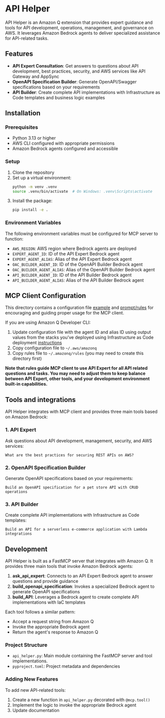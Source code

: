 # API Helper

API Helper is an Amazon Q extension that provides expert guidance and tools for API development, operations, management, and governance on AWS. It leverages Amazon Bedrock agents to deliver specialized assistance for API-related tasks.

## Features

- **API Expert Consultation**: Get answers to questions about API development, best practices, security, and AWS services like API Gateway and AppSync
- **OpenAPI Specification Builder**: Generate OpenAPI/Swagger specifications based on your requirements
- **API Builder**: Create complete API implementations with Infrastructure as Code templates and business logic examples

## Installation

### Prerequisites

- Python 3.13 or higher
- AWS CLI configured with appropriate permissions
- Amazon Bedrock agents configured and accessible

### Setup

1. Clone the repository
2. Set up a virtual environment:
   ```bash
   python -m venv .venv
   source .venv/bin/activate  # On Windows: .venv\Scripts\activate
   ```
3. Install the package:
   ```bash
   pip install -e .
   ```

### Environment Variables

The following environment variables must be configured for MCP server to function:

- `AWS_REGION`: AWS region where Bedrock agents are deployed
- `EXPERT_AGENT_ID`: ID of the API Expert Bedrock agent
- `EXPERT_AGENT_ALIAS`: Alias of the API Expert Bedrock agent
- `OAC_BUILDER_AGENT_ID`: ID of the OpenAPI Builder Bedrock agent
- `OAC_BUILDER_AGENT_ALIAS`: Alias of the OpenAPI Builder Bedrock agent
- `API_BUILDER_AGENT_ID`: ID of the API Builder Bedrock agent
- `API_BUILDER_AGENT_ALIAS`: Alias of the API Builder Bedrock agent


## MCP Client Configuration

This directory contains a configuration file [example](../config/mcp.json) and [prompt/rules](../config/q-cli-rules.md) for encouraging and guiding proper usage for the MCP client.

If you are using Amazon Q Developer CLI:
1. Update configuration file with the agent ID and alias ID using output values from the stacks you've deployed using Infrastructure as Code deployment [instructions](../../iac/README.md)
2. Copy configuration file to `~/.aws/amazonq`
3. Copy rules file to `~/.amazonq/rules` (you may need to create this directory first)

**Note that rules guide MCP client to use API Expert for all API related questions and tasks. You may need to adjust them to keep balance between API Expert, other tools, and your development environment built-in capabilities.**

## Tools and integrations

API Helper integrates with MCP client and provides three main tools based on Amazon Bedrock:

### 1. API Expert

Ask questions about API development, management, security, and AWS services:

```
What are the best practices for securing REST APIs on AWS?
```

### 2. OpenAPI Specification Builder

Generate OpenAPI specifications based on your requirements:

```
Build an OpenAPI specification for a pet store API with CRUD operations
```

### 3. API Builder

Create complete API implementations with Infrastructure as Code templates:

```
Build an API for a serverless e-commerce application with Lambda integrations
```

## Development

API Helper is built as a FastMCP server that integrates with Amazon Q. It provides three main tools that invoke Amazon Bedrock agents:

1. **ask_api_expert**: Connects to an API Expert Bedrock agent to answer questions and provide guidance
2. **build_openapi_specification**: Invokes a specialized Bedrock agent to generate OpenAPI specifications
3. **build_API**: Leverages a Bedrock agent to create complete API implementations with IaC templates

Each tool follows a similar pattern:
- Accept a request string from Amazon Q
- Invoke the appropriate Bedrock agent
- Return the agent's response to Amazon Q

### Project Structure

- `api_helper.py`: Main module containing the FastMCP server and tool implementations.
- `pyproject.toml`: Project metadata and dependencies

### Adding New Features

To add new API-related tools:

1. Create a new function in `api_helper.py` decorated with `@mcp.tool()`
2. Implement the logic to invoke the appropriate Bedrock agent
3. Update documentation



